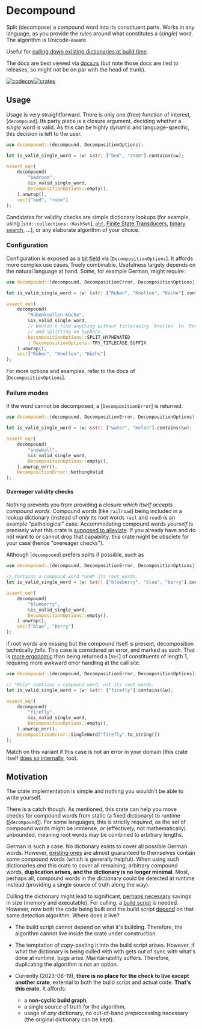# Decompound

Split (decompose) a compound word into its constituent parts. Works in any language, as
you provide the rules around what constitutes a (*single*) word. The algorithm is
Unicode-aware.

Useful for [culling down existing dictionaries at build time](#motivation).

The docs are best viewed via [docs.rs](https://docs.rs/decompound) (but note those docs
are tied to releases, so might not be on par with the head of trunk).

[![codecov](https://codecov.io/github/alexpovel/decompound/graph/badge.svg?token=VCCO4HF6MT)](https://codecov.io/github/alexpovel/decompound)[![crates](https://img.shields.io/crates/v/decompound.svg)](https://crates.io/crates/decompound)

## Usage

Usage is very straightforward. There is only one (free) function of interest,
[`decompound`]. Its party piece is a closure argument, deciding whether a *single* word
is valid. As this can be highly dynamic and language-specific, this decision is left to
the user.

```rust
use decompound::{decompound, DecompositionOptions};

let is_valid_single_word = |w: &str| ["bed", "room"].contains(&w);

assert_eq!(
    decompound(
        "bedroom",
        &is_valid_single_word,
        DecompositionOptions::empty(),
    ).unwrap(),
    vec!["bed", "room"]
);
```

Candidates for validity checks are simple dictionary lookups (for example, using
[`std::collections::HashSet`], [`phf`](https://crates.io/crates/phf), [Finite State
Transducers](https://docs.rs/fst/latest/fst/), [binary
search](https://docs.rs/b4s/latest/b4s/), ...), or any elaborate algorithm of your
choice.

### Configuration

Configuration is exposed as a [bit
field](https://docs.rs/bitflags/latest/bitflags/index.html) via
[`DecompositionOptions`]. It affords more complex use cases, freely combinable.
Usefulness largely depends on the natural language at hand. Some, for example German,
might require:

```rust
use decompound::{decompound, DecompositionError, DecompositionOptions};

let is_valid_single_word = |w: &str| ["Rüben", "Knollen", "Küche"].contains(&w);

assert_eq!(
    decompound(
        "Rübenknollen-Küche",
        &is_valid_single_word,
        // Wouldn't find anything without titlecasing `knollen` to `Knollen`,
        // and splitting on hyphens.
        DecompositionOptions::SPLIT_HYPHENATED
        | DecompositionOptions::TRY_TITLECASE_SUFFIX
    ).unwrap(),
    vec!["Rüben", "Knollen", "Küche"]
);
```

For more options and examples, refer to the docs of [`DecompositionOptions`].

### Failure modes

If the word cannot be decomposed, a [`DecompositionError`] is returned.

```rust
use decompound::{decompound, DecompositionError, DecompositionOptions};

let is_valid_single_word = |w: &str| ["water", "melon"].contains(&w);

assert_eq!(
    decompound(
        "snowball",
        &is_valid_single_word,
        DecompositionOptions::empty(),
    ).unwrap_err(),
    DecompositionError::NothingValid
);
```

#### Overeager validity checks

Nothing prevents you from providing a closure *which itself accepts compound words*.
Compound words (like `railroad`) being included in a lookup dictionary (instead of
*only* its root words `rail` and `road`) is an example "pathological" case.
Accommodating compound words *yourself* is precisely what this crate is [supposed to
alleviate](#motivation). If you already have and do not want to or cannot drop that
capability, this crate might be obsolete for your case (hence "overeager checks").

Although [`decompound`] prefers splits if possible, such as

```rust
use decompound::{decompound, DecompositionError, DecompositionOptions};

// Contains a compound word *and* its root words.
let is_valid_single_word = |w: &str| ["blueberry", "blue", "berry"].contains(&w);

assert_eq!(
    decompound(
        "blueberry",
        &is_valid_single_word,
        DecompositionOptions::empty(),
    ).unwrap(),
    vec!["blue", "berry"]
);
```

if root words are missing but the compound itself is present, decomposition technically
*fails*. This case is considered an error, and marked as such. That is [more
ergonomic](https://lexi-lambda.github.io/blog/2019/11/05/parse-don-t-validate/) than
being returned a [`Vec`] of constituents of length 1, requiring more awkward error
handling at the call site.

```rust
use decompound::{decompound, DecompositionError, DecompositionOptions};

// *Only* contains a compound word, not its root words.
let is_valid_single_word = |w: &str| ["firefly"].contains(&w);

assert_eq!(
    decompound(
        "firefly",
        &is_valid_single_word,
        DecompositionOptions::empty(),
    ).unwrap_err(),
    DecompositionError::SingleWord("firefly".to_string())
);
```

Match on this variant if this case is not an error in your domain (this crate itself
[does so
internally](https://github.com/alexpovel/decompound/blob/b2f4151940c4c55bdb3684c2b74f6336faaf9d2e/src/lib.rs#L187-L190),
too).

## Motivation

The crate implementation is simple and nothing you wouldn't be able to write yourself.

There is a catch though. As mentioned, this crate can help you move checks for compound
words from static (a fixed dictionary) to runtime ([`decompound`]). For some languages,
this is strictly *required*, as the set of compound words might be immense, or
(effectively, not mathematically) unbounded, meaning root words may be combined to
arbitrary lengths.

German is such a case. No dictionary exists to cover all possible
German words. However, [existing ones](https://sourceforge.net/projects/germandict/) are
almost guaranteed to themselves contain *some* compound words (which is generally
helpful). When using such dictionaries *and* this crate to cover all remaining,
arbitrary compound words, **duplication arises, and the dictionary is no longer
minimal**. Most, perhaps all, compound words in the dictionary could be detected at
runtime instead (providing a single source of truth along the way).

Culling the dictionary might lead to significant, [perhaps
necessary](https://github.com/rust-lang/crates.io/issues/195) savings in size (memory
and executable). For culling, a [build
script](https://doc.rust-lang.org/cargo/reference/build-scripts.html) is needed.
However, now both the code being built *and* the build script
[depend](https://doc.rust-lang.org/cargo/reference/specifying-dependencies.html#build-dependencies)
on that same detection algorithm. Where does *it* live?

- The build script cannot depend on what it's building. Therefore, the algorithm cannot
  live inside the crate under construction.
- The temptation of copy-pasting it into the build script arises. However, if what the
  dictionary is being culled with with gets out of sync with what's done at runtime,
  bugs arise. Maintainability suffers. Therefore, duplicating the algorithm is not an
  option.
- Currently (2023-08-19), **there is no place for the check to live except another
  crate**, external to both the build script and actual code. **That's this crate.** It
  affords:

  - a **non-cyclic build graph**,
  - a single source of truth for the algorithm,
  - usage of *any* dictionary, no out-of-band preprocessing necessary (the original
  dictionary can be kept).
